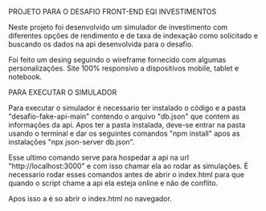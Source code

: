 PROJETO PARA O DESAFIO FRONT-END EQI INVESTIMENTOS

Neste projeto foi desenvolvido um simulador de investimento com diferentes opções de rendimento e de taxa de indexação como solicitado e buscando os dados na api desenvolvida para o desafio.

Foi feito um desing seguindo o wireframe fornecido com algumas personalizações. Site 100% responsivo a dispositivos mobile, tablet e notebook.

PARA EXECUTAR O SIMULADOR

Para executar o simulador é necessario ter instalado o código e a pasta "desafio-fake-api-main" contendo o arquivo "db.json" que contem as informações da api. Apos ter a pasta instalada, deve-se entrar na pasta usando o terminal e dar os seguintes comandos "npm install" apos as instalações "npx json-server db.json". 

Esse ultimo comando serve para hospedar a api na url "http://localhost:3000" e com isso chamar ela ao rodar as simulações. É necessario rodar esses comandos antes de abrir o index.html para que quando o script chame a api ela esteja online e não de conflito.


Apos isso a é so abrir o index.html no navegador.
